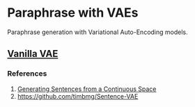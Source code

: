 # Paraphrase with VAEs
Paraphrase generation with Variational Auto-Encoding models.

## [Vanilla VAE](https://github.com/Deep1994/Paraphrase-with-VAEs/tree/master/Vanilla_VAE)

### References  
1. [Generating Sentences from a Continuous Space](https://arxiv.org/pdf/1511.06349.pdf)
2. https://github.com/timbmg/Sentence-VAE
